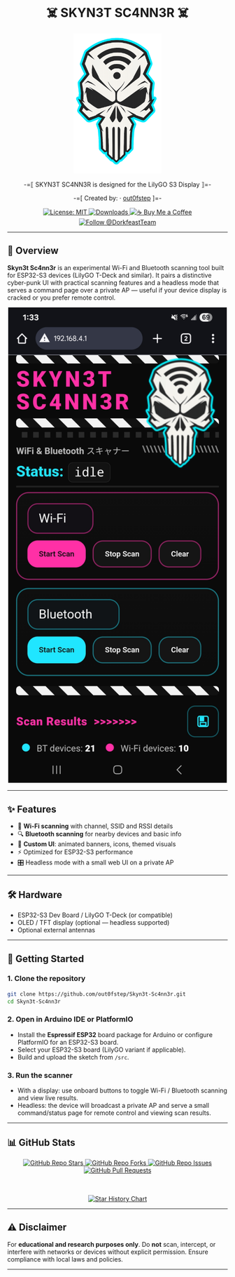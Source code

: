 <h1 align="center">☠️ SKYN3T SC4NN3R ☠️</h1>

<p align="center">
  <img src="skull.png" alt="Skyn3t Logo" width="200" />
</p>

<p align="center">
  -=⟦ SKYN3T SC4NN3R is designed for the LilyGO S3 Display ⟧=-
</p>

<p align="center">
  -=[ Created by: · <a href="https://github.com/out0fstep">out0fstep</a> ]=-
</p>

<p align="center">
  <a href="https://opensource.org/licenses/MIT">
    <img src="https://img.shields.io/badge/License-MIT-green.svg" alt="License: MIT"/>
  </a>
  <a href="https://github.com/out0fstep/Skyn3t-Sc4nn3r/releases">
    <img src="https://img.shields.io/github/downloads/out0fstep/Skyn3t-Sc4nn3r/total.svg?color=brightgreen" alt="Downloads"/>
  </a>
  <a href="https://buymeacoffee.com/out0fstep">
    <img src="https://img.shields.io/badge/%E2%98%95%EF%B8%8F-Buy%20Me%20a%20Coffee-yellow" alt="☕ Buy Me a Coffee"/>
  </a>
  <a href="https://x.com/DorkfeastTeam">
    <img src="https://img.shields.io/badge/follow-@DorkfeastTeam-1DA1F2?logo=x&logoColor=white" alt="Follow @DorkfeastTeam"/>
  </a>
</p>

---

## 📡 Overview
**Skyn3t Sc4nn3r** is an experimental Wi-Fi and Bluetooth scanning tool built for ESP32-S3 devices (LilyGO T-Deck and similar). It pairs a distinctive cyber-punk UI with practical scanning features and a headless mode that serves a command page over a private AP — useful if your device display is cracked or you prefer remote control.

<p align="center">
  <img src="1000016183.jpg" alt="Screenshot" width="500" />
</p>

---

## ✨ Features
- 🔎 **Wi-Fi scanning** with channel, SSID and RSSI details  
- 🔍 **Bluetooth scanning** for nearby devices and basic info  
- 🎨 **Custom UI**: animated banners, icons, themed visuals  
- ⚡ Optimized for ESP32-S3 performance  
- 🎛️ Headless mode with a small web UI on a private AP

---

## 🛠️ Hardware
- ESP32-S3 Dev Board / LilyGO T-Deck (or compatible)  
- OLED / TFT display (optional — headless supported)  
- Optional external antennas

---

## 🚀 Getting Started

### 1. Clone the repository
```bash
git clone https://github.com/out0fstep/Skyn3t-Sc4nn3r.git
cd Skyn3t-Sc4nn3r
```

### 2. Open in Arduino IDE or PlatformIO
- Install the **Espressif ESP32** board package for Arduino or configure PlatformIO for an ESP32-S3 board.  
- Select your ESP32-S3 board (LilyGO variant if applicable).  
- Build and upload the sketch from `/src`.

### 3. Run the scanner
- With a display: use onboard buttons to toggle Wi-Fi / Bluetooth scanning and view live results.  
- Headless: the device will broadcast a private AP and serve a small command/status page for remote control and viewing scan results.

---

## 📊 GitHub Stats

<div align="center">

  <!-- Repo stars, forks, issues -->
  <a href="https://github.com/out0fstep/Skyn3t-Sc4nn3r/stargazers">
    <img src="https://img.shields.io/github/stars/out0fstep/Skyn3t-Sc4nn3r?style=for-the-badge&logo=github&color=yellow" alt="GitHub Repo Stars"/>
  </a>
  <a href="https://github.com/out0fstep/Skyn3t-Sc4nn3r/network/members">
    <img src="https://img.shields.io/github/forks/out0fstep/Skyn3t-Sc4nn3r?style=for-the-badge&logo=github&color=blue" alt="GitHub Repo Forks"/>
  </a>
  <a href="https://github.com/out0fstep/Skyn3t-Sc4nn3r/issues">
    <img src="https://img.shields.io/github/issues/out0fstep/Skyn3t-Sc4nn3r?style=for-the-badge&logo=github&color=red" alt="GitHub Repo Issues"/>
  </a>
  <a href="https://github.com/out0fstep/Skyn3t-Sc4nn3r/pulls">
    <img src="https://img.shields.io/github/issues-pr/out0fstep/Skyn3t-Sc4nn3r?style=for-the-badge&logo=github&color=brightgreen" alt="GitHub Pull Requests"/>
  </a>

  <!-- Star history -->
  <br><br>
  <a href="https://www.star-history.com/#out0fstep/Skyn3t-Sc4nn3r&Date">
    <img src="https://api.star-history.com/svg?repos=out0fstep/Skyn3t-Sc4nn3r&type=Date" alt="Star History Chart" />
  </a>

</div>

---

## ⚠️ Disclaimer
For **educational and research purposes only**. Do **not** scan, intercept, or interfere with networks or devices without explicit permission. Ensure compliance with local laws and policies.

---
